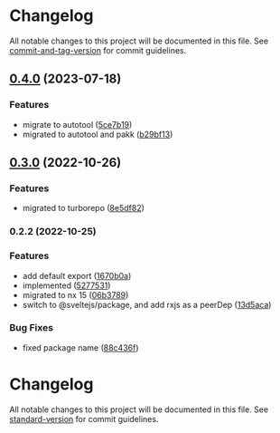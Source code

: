 # Changelog

All notable changes to this project will be documented in this file. See [commit-and-tag-version](https://github.com/absolute-version/commit-and-tag-version) for commit guidelines.

## [0.4.0](https://github.com/AlexAegis/svelte-rxjs-observer/compare/v0.3.0...v0.4.0) (2023-07-18)


### Features

* migrate to autotool ([5ce7b19](https://github.com/AlexAegis/svelte-rxjs-observer/commit/5ce7b1914ac277e1c1bf598e55afb95fd4172189))
* migrated to autotool and pakk ([b29bf13](https://github.com/AlexAegis/svelte-rxjs-observer/commit/b29bf1394a6470ca3383cfafd8a160d5845a6138))

## [0.3.0](https://github.com/AlexAegis/svelte-rxjs-observer/compare/v0.2.2...v0.3.0) (2022-10-26)


### Features

* migrated to turborepo ([8e5df82](https://github.com/AlexAegis/svelte-rxjs-observer/commit/8e5df82995b30e38b0797db32fc724468f3aaa10))

### 0.2.2 (2022-10-25)


### Features

* add default export ([1670b0a](https://github.com/AlexAegis/svelte-rxjs-observer/commit/1670b0a39642a96fe276195c5cbbad920326b51e))
* implemented ([5277531](https://github.com/AlexAegis/svelte-rxjs-observer/commit/5277531f03cafc52364edf944b130bedfc0f5405))
* migrated to nx 15 ([06b3789](https://github.com/AlexAegis/svelte-rxjs-observer/commit/06b37899b3eb903436673d1dc51c1525366eb732))
* switch to @sveltejs/package, and add rxjs as a peerDep ([13d5aca](https://github.com/AlexAegis/svelte-rxjs-observer/commit/13d5acae217eb31189ac81af221e9305f0837c9b))


### Bug Fixes

* fixed package name ([88c436f](https://github.com/AlexAegis/svelte-rxjs-observer/commit/88c436f88d98dc99d46ef5853b95926ba4eb6d5f))

# Changelog

All notable changes to this project will be documented in this file. See [standard-version](https://github.com/conventional-changelog/standard-version) for commit guidelines.
